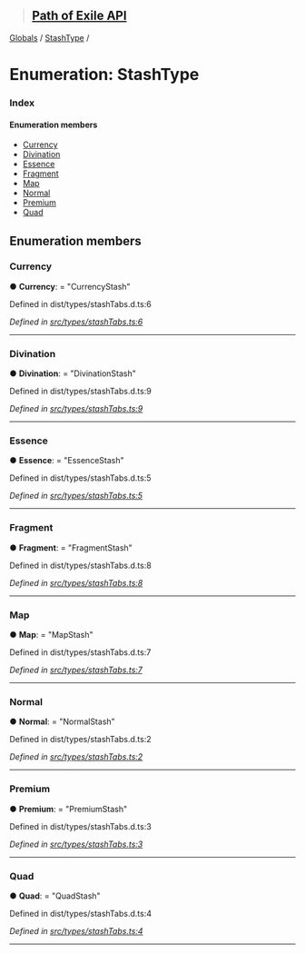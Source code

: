 > ## [Path of Exile API](../README.md)

[Globals](../globals.md) / [StashType](stashtype.md) /

# Enumeration: StashType

### Index

#### Enumeration members

* [Currency](stashtype.md#currency)
* [Divination](stashtype.md#divination)
* [Essence](stashtype.md#essence)
* [Fragment](stashtype.md#fragment)
* [Map](stashtype.md#map)
* [Normal](stashtype.md#normal)
* [Premium](stashtype.md#premium)
* [Quad](stashtype.md#quad)

## Enumeration members

###  Currency

● **Currency**: = "CurrencyStash"

Defined in dist/types/stashTabs.d.ts:6

*Defined in [src/types/stashTabs.ts:6](https://github.com/stephenpoole/poe-api/blob/95fe262/src/types/stashTabs.ts#L6)*

___

###  Divination

● **Divination**: = "DivinationStash"

Defined in dist/types/stashTabs.d.ts:9

*Defined in [src/types/stashTabs.ts:9](https://github.com/stephenpoole/poe-api/blob/95fe262/src/types/stashTabs.ts#L9)*

___

###  Essence

● **Essence**: = "EssenceStash"

Defined in dist/types/stashTabs.d.ts:5

*Defined in [src/types/stashTabs.ts:5](https://github.com/stephenpoole/poe-api/blob/95fe262/src/types/stashTabs.ts#L5)*

___

###  Fragment

● **Fragment**: = "FragmentStash"

Defined in dist/types/stashTabs.d.ts:8

*Defined in [src/types/stashTabs.ts:8](https://github.com/stephenpoole/poe-api/blob/95fe262/src/types/stashTabs.ts#L8)*

___

###  Map

● **Map**: = "MapStash"

Defined in dist/types/stashTabs.d.ts:7

*Defined in [src/types/stashTabs.ts:7](https://github.com/stephenpoole/poe-api/blob/95fe262/src/types/stashTabs.ts#L7)*

___

###  Normal

● **Normal**: = "NormalStash"

Defined in dist/types/stashTabs.d.ts:2

*Defined in [src/types/stashTabs.ts:2](https://github.com/stephenpoole/poe-api/blob/95fe262/src/types/stashTabs.ts#L2)*

___

###  Premium

● **Premium**: = "PremiumStash"

Defined in dist/types/stashTabs.d.ts:3

*Defined in [src/types/stashTabs.ts:3](https://github.com/stephenpoole/poe-api/blob/95fe262/src/types/stashTabs.ts#L3)*

___

###  Quad

● **Quad**: = "QuadStash"

Defined in dist/types/stashTabs.d.ts:4

*Defined in [src/types/stashTabs.ts:4](https://github.com/stephenpoole/poe-api/blob/95fe262/src/types/stashTabs.ts#L4)*

___